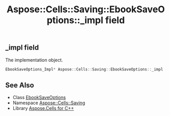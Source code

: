 ﻿---
title: Aspose::Cells::Saving::EbookSaveOptions::_impl field
linktitle: _impl
second_title: Aspose.Cells for C++ API Reference
description: 'Aspose::Cells::Saving::EbookSaveOptions::_impl field. The implementation object in C++.'
type: docs
weight: 600
url: /cpp/aspose.cells.saving/ebooksaveoptions/_impl/
---
## _impl field


The implementation object.

```cpp
EbookSaveOptions_Impl* Aspose::Cells::Saving::EbookSaveOptions::_impl
```

## See Also

* Class [EbookSaveOptions](../)
* Namespace [Aspose::Cells::Saving](../../)
* Library [Aspose.Cells for C++](../../../)
